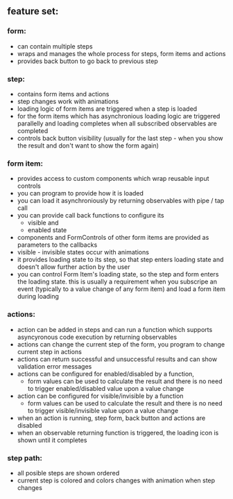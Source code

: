 
## feature set:

### form:
* can contain multiple steps
* wraps and manages the whole process for steps, form items and actions
* provides back button to go back to previous step

### step:
* contains form items and actions
* step changes work with animations
* loading logic of form items are triggered when a step is loaded
* for the form items which has asynchronious loading logic are triggered parallelly and loading completes when all subscribed observables are completed
* controls back button visibility (usually for the last step - when you show the result and don't want to show the form again)

### form item:
* provides access to custom components which wrap reusable input controls
* you can program to provide how it is loaded
* you can load it asynchroniously by returning observables with pipe / tap call
* you can provide call back functions to configure its
    * visible and
    * enabled state
* components and FormControls of other form items are provided as parameters to the callbacks
* visible - invisible states occur with animations
* it provides loading state to its step, so that step enters loading state and doesn't allow further action by the user
* you can control Form Item's loading state, so the step and form enters the loading state. this is usually a requirement when you subscripe an event (typically to a value change of any form item) and load a form item during loading


### actions:
* action can be added in steps and can run a function which supports asyncyronous code execution by returning observables
* actions can change the current step of the form, you program to change current step in actions
* actions can return successful and unsuccessful results and can show validation error messages
* actions can be configured for enabled/disabled by a function, 
    * form values can be used to calculate the result and there is no need to trigger enabled/disabled value upon a value change
* action can be configured for visible/invisible by a function
    * form values can be used to calculate the result and there is no need to trigger visible/invisible value upon a value change
* when an action is running, step form, back button and actions are disabled
* when an observable returning function is triggered, the loading icon is shown until it completes

### step path:
* all posible steps are shown ordered
* current step is colored and colors changes with animation when step changes

